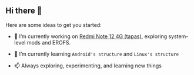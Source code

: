 ## Hi there 👋

Here are some ideas to get you started:

- 🔭 I’m currently working on [Redmi Note 12 4G (tapas)](https://m.gsmarena.com/xiaomi_redmi_note_12_4g-12188.php), exploring system-level mods and EROFS.

- 🌱 I’m currently learning `Android's structure` and `Linux's structure`

- 📫 Always exploring, experimenting, and learning new things
